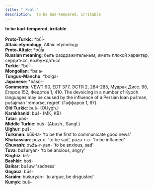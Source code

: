 ```yaml
---
title: " *būĺ-"
description:  to be bad-tempered, irritable
---
```

<strong> to be bad-tempered, irritable</strong><br><br>
<strong>Proto-Turkic</strong>:  *būĺ-<br>
<strong>Altaic etymology</strong>:  Altaic etymology<br>
<strong> Proto-Altaic</strong>:  *bū́ĺa<br>
<strong>Russian meaning</strong>:  быть раздражительным, иметь плохой характер, сердиться, возбуждаться<br>
<strong>Turkic</strong>:  *būĺ-<br>
<strong>Mongolian</strong>:  *bala-<br>
<strong>Tungus-Manchu</strong>:  *bolga-<br>
<strong>Japanese</strong>:  *básúr-<br>
<strong>Comments</strong>:  VEWT 90, EDT 377, ЭСТЯ 2, 284-285, Мудрак Дисс. 96, Егоров 152, Федотов 1, 410. The devoicing in a number of Kypch. languages may be caused by the influence of a Persian loan pušman, pušajman 'remorse, regret' (Гаффаров 1, 97).<br>
<strong>Old Turkic</strong>:  buš- (OUygh.)<br>
<strong>Karakhanid</strong>:  buš- (MK, KB)<br>
<strong>Tatar</strong>:  poš-<br>
<strong>Middle Turkic</strong>:  buš- (Abush., Sangl.)<br>
<strong>Uighur</strong>:  puš-<br>
<strong>Turkmen</strong>:  būš-la- 'to be the first to communicate good news'<br>
<strong>Khakassian</strong>:  puzux- 'to be sad', puzu-r-a- 'to be inflamed'<br>
<strong>Chuvash</strong>:  pъžъ-r-ɣan- 'to be anxious, sad'<br>
<strong>Tuva</strong>:  bužurɣan- 'to be anxious, angry'<br>
<strong>Kirghiz</strong>:  bɨš-<br>
<strong>Bashkir</strong>:  boš-<br>
<strong>Balkar</strong>:  bušuw 'sadness'<br>
<strong>Gagauz</strong>:  būš-<br>
<strong>Karaim</strong>:  bušurɣan- 'to argue, be disgusted'<br>
<strong>Kumyk</strong>:  buš-<br>


